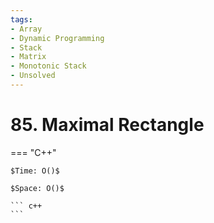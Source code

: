 ```yaml
---
tags:
- Array
- Dynamic Programming
- Stack
- Matrix
- Monotonic Stack
- Unsolved
---
```



# 85. Maximal Rectangle

=== "C++"

    $Time: O()$

    $Space: O()$

    ``` c++
    ```